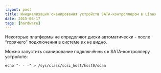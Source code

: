 ```yaml
---
layout: post
title: Инициализация сканирования устройств SATA-контроллером в Linux
date: 2015-06-17
tags: [hardware]
---
```

Некоторые платформы не определяют диски автоматически - после “горячего” подключения в системе их не видно.

Можно запустить сканирование подключённых к SATA-контроллеру устройств:

```
echo "- - -" > /sys/class/scsi_host/host0/scan
```